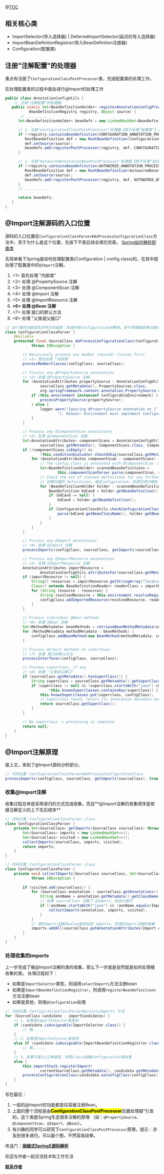 
@[TOC](文章结构)

## 相关核心类
* ImportSelector(导入选择器) | DeferredImportSelector(延迟的导入选择器)
* ImportBeanDefinitionRegistrar(导入BeanDefinition注册器)
* Configuration(配置类)

## 注册"注解配置"的处理器
重点有注册了`ConfigurationClassPostProcessor`类，完成配置类的处理工作。

在处理配置类的过程中就会进行@Import的处理工作
```java
public class AnnotationConfigUtils {
	// 注册"注解配置"的处理器
   public static Set<BeanDefinitionHolder> registerAnnotationConfigProcessors(
           BeanDefinitionRegistry registry, Object source) {
	   // .........
      Set<BeanDefinitionHolder> beanDefs = new LinkedHashSet<BeanDefinitionHolder>(4);

	  // 1、注册"ConfigurationClassPostProcessor"处理器【用于处理"配置类"】【重点】
      if (!registry.containsBeanDefinition(CONFIGURATION_ANNOTATION_PROCESSOR_BEAN_NAME)) {
         RootBeanDefinition def = new RootBeanDefinition(ConfigurationClassPostProcessor.class);
         def.setSource(source);
         beanDefs.add(registerPostProcessor(registry, def, CONFIGURATION_ANNOTATION_PROCESSOR_BEAN_NAME));
      }

      // 2、注册"AutowiredAnnotationBeanPostProcessor"处理器【用于处理"自动装配"】【重点】
      if (!registry.containsBeanDefinition(AUTOWIRED_ANNOTATION_PROCESSOR_BEAN_NAME)) {
         RootBeanDefinition def = new RootBeanDefinition(AutowiredAnnotationBeanPostProcessor.class);
         def.setSource(source);
         beanDefs.add(registerPostProcessor(registry, def, AUTOWIRED_ANNOTATION_PROCESSOR_BEAN_NAME));
      }
	  // ...........

      return beanDefs;
   }
}
```

## @Import注解源码的入口位置

源码的入口位置在`ConfigurationClassParser#doProcessConfigurationClass`方法中，至于为什么是这个位置，先按下不表后续会填坑完善。
<a href="等待填坑">Spring如何解析配置类</a>

先简单看下Spring是如何处理配置类(Configuration | config class)的，在其中就处理了配置类中的`@Import`注解。
1. <1> 首先处理 "内部类"
2. <2> 处理 @PropertySource 注解
3. <3> 处理 @ComponentScan 注解
4. <4> 处理 @Import 注解
5. <5> 处理 @ImportResource 注解
6. **<6> 处理 @Bean 注解**
7. <7> 处理 接口的默认方法
8. <8> 处理 "父类或父接口"
```java
// 这个类的功能如名字所示的就是：完成所有Configuration的解析。至于原理就是递归递归递归.....
class ConfigurationClassParser {
	@Nullable
	protected final SourceClass doProcessConfigurationClass(ConfigurationClass configClass, SourceClass sourceClass)
			throws IOException {

		// Recursively process any member (nested) classes first
        // <1> 首先处理 "内部类"
		processMemberClasses(configClass, sourceClass);

		// Process any @PropertySource annotations
        // <2> 处理 @PropertySource 注解
		for (AnnotationAttributes propertySource : AnnotationConfigUtils.attributesForRepeatable(
				sourceClass.getMetadata(), PropertySources.class,
				org.springframework.context.annotation.PropertySource.class)) {
			if (this.environment instanceof ConfigurableEnvironment) {
				processPropertySource(propertySource);
			} else {
				logger.warn("Ignoring @PropertySource annotation on [" + sourceClass.getMetadata().getClassName() +
						"]. Reason: Environment must implement ConfigurableEnvironment");
			}
		}

		// Process any @ComponentScan annotations
		// <3> 处理 @ComponentScan 注解
		Set<AnnotationAttributes> componentScans = AnnotationConfigUtils.attributesForRepeatable(
				sourceClass.getMetadata(), ComponentScans.class, ComponentScan.class);
		if (!componentScans.isEmpty() &&
				!this.conditionEvaluator.shouldSkip(sourceClass.getMetadata(), ConfigurationPhase.REGISTER_BEAN)) {
			for (AnnotationAttributes componentScan : componentScans) {
				// The config class is annotated with @ComponentScan -> perform the scan immediately
				Set<BeanDefinitionHolder> scannedBeanDefinitions =
						this.componentScanParser.parse(componentScan, sourceClass.getMetadata().getClassName());
				// Check the set of scanned definitions for any further config classes and parse recursively if needed
                // 如果扫描的 definitions，有@Configuration，则递归进行解析
				for (BeanDefinitionHolder holder : scannedBeanDefinitions) {
					BeanDefinition bdCand = holder.getBeanDefinition().getOriginatingBeanDefinition();
					if (bdCand == null) {
						bdCand = holder.getBeanDefinition();
					}
					if (ConfigurationClassUtils.checkConfigurationClassCandidate(bdCand, this.metadataReaderFactory)) {
						parse(bdCand.getBeanClassName(), holder.getBeanName());
					}
				}
			}
		}

		// Process any @Import annotations
        // <4> 处理 @Import 注解
		processImports(configClass, sourceClass, getImports(sourceClass), true);

		// Process any @ImportResource annotations
		// <5> 处理 @ImportResource 注解
		AnnotationAttributes importResource =
				AnnotationConfigUtils.attributesFor(sourceClass.getMetadata(), ImportResource.class);
		if (importResource != null) {
			String[] resources = importResource.getStringArray("locations");
			Class<? extends BeanDefinitionReader> readerClass = importResource.getClass("reader");
			for (String resource : resources) {
				String resolvedResource = this.environment.resolveRequiredPlaceholders(resource);
				configClass.addImportedResource(resolvedResource, readerClass);
			}
		}

		// Process individual @Bean methods
        // <6> 处理 @Bean 注解
		Set<MethodMetadata> beanMethods = retrieveBeanMethodMetadata(sourceClass);
		for (MethodMetadata methodMetadata : beanMethods) {
			configClass.addBeanMethod(new BeanMethod(methodMetadata, configClass));
		}

		// Process default methods on interfaces
		// <7> 处理 接口的默认方法
		processInterfaces(configClass, sourceClass);

		// Process superclass, if any
        // <8> 处理 "父类或父接口"
		if (sourceClass.getMetadata().hasSuperClass()) {
			String superclass = sourceClass.getMetadata().getSuperClassName();
			if (superclass != null && !superclass.startsWith("java") &&
					!this.knownSuperclasses.containsKey(superclass)) {
				this.knownSuperclasses.put(superclass, configClass);
				// Superclass found, return its annotation metadata and recurse
				return sourceClass.getSuperClass();
			}
		}

		// No superclass -> processing is complete
		return null;
	}
}
```

## @Import注解原理
接上文，来到了@Import源码分析部分。
```java
// 代码位置：ConfigurationClassParser#doProcessConfigurationClass
processImports(configClass, sourceClass, getImports(sourceClass), true);
```
### 收集@Import注解
收集过程总体是采用递归的方式完成收集，而且**@Import注解的收集顺序是依据注解定义的上下先后顺序**
```java
// 代码位置：ConfigurationClassParser.class
class ConfigurationClassParser {
	private Set<SourceClass> getImports(SourceClass sourceClass) throws IOException {
		Set<SourceClass> imports = new LinkedHashSet<>();
		Set<SourceClass> visited = new LinkedHashSet<>();
		collectImports(sourceClass, imports, visited);
		return imports;
	}
}
```
```java
// 代码位置：ConfigurationClassParser.class
class ConfigurationClassParser {
    private void collectImports(SourceClass sourceClass, Set<SourceClass> imports, Set<SourceClass> visited)
            throws IOException {
    
        if (visited.add(sourceClass)) {
            for (SourceClass annotation : sourceClass.getAnnotations()) {
                String annName = annotation.getMetadata().getClassName();
                // 如果 sourceClass 注解了 @Import，则进行递归
                if (!annName.startsWith("java") && !annName.equals(Import.class.getName())) {
                    collectImports(annotation, imports, visited);
                }
            }
            // 把@Import注解的value值添加进 imports，完成@Import注解的收集
            imports.addAll(sourceClass.getAnnotationAttributes(Import.class.getName(), "value"));
        }
    }
}
```

### 处理收集的imports
上一步完成了被@Import注解的类的收集，那么下一步就是自然就是如何处理被收集的类。
处理过程如下：
* 如果是`ImportSelector`类型，则调用`selectImports`方法注册bean
* 如果是`ImportBeanDefinitionRegistrar`，则调用`registerBeanDefinitions`方法注册bean
* 如果是其他，则按`@Configuration`处理

```java
// 代码位置：ConfigurationClassParser#processImports 方法
for (SourceClass candidate : importCandidates) {
	// 1、如果是ImportSelector类型则
    if (candidate.isAssignable(ImportSelector.class)) {
        // 略......
    }
	// 2、如果是ImportSelector类型则
    else if (candidate.isAssignable(ImportBeanDefinitionRegistrar.class)) {
		// 略......
    }
	// 3、如果不是以上2种类型，则吧class当做@Configuration来处理
    else {
        this.importStack.registerImport(
                currentSourceClass.getMetadata(), candidate.getMetadata().getClassName());
        processConfigurationClass(candidate.asConfigClass(configClass));
    }
}
```

写在最后：
1. 一般的@Import的功能都是往容器注册Bean。
2. 上面的整个流程是由<mark>**ConfigurationClassPostProcessor**</mark>后置处理器"引发的。这个类是Spring生态很多注解的原理
   （如：`@PropertySource`、`@ComponentScan`、`@Import`、`@Bean`）。
3. 有兴趣的同学可以研究下`ConfigurationClassPostProcessor`原理，提示：涉及到很多递归，可以画个图，不然容易绕晕。

传送门：<a href="https://gitee.com/firefish985/spring-framework-deepanalysis/tree/5.1.x#项目介绍">**保姆式Spring5源码解析**</a>

欢迎与作者一起交流技术和工作生活

<a href="https://gitee.com/firefish985/spring-framework-deepanalysis/tree/5.1.x#联系作者">**联系作者**</a>




